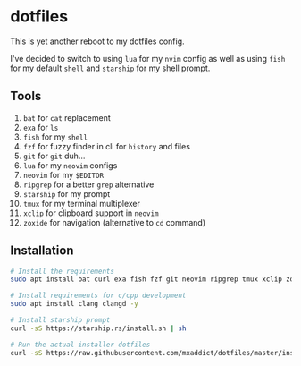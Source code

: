 # dotfiles

This is yet another reboot to my dotfiles config.

I've decided to switch to using `lua` for my `nvim` config as well as using `fish` for my default `shell` and `starship` for my shell prompt.

## Tools
1. `bat` for `cat` replacement
1. `exa` for `ls`
1. `fish` for my `shell`
1. `fzf` for fuzzy finder in cli for `history` and files
1. `git` for `git` duh...
1. `lua` for my `neovim` configs
1. `neovim` for my `$EDITOR`
1. `ripgrep` for a better `grep` alternative
1. `starship` for my prompt
1. `tmux` for my terminal multiplexer
1. `xclip` for clipboard support in `neovim`
1. `zoxide` for navigation (alternative to `cd` command)

## Installation
```sh
# Install the requirements
sudo apt install bat curl exa fish fzf git neovim ripgrep tmux xclip zoxide -y

# Install requirements for c/cpp development
sudo apt install clang clangd -y

# Install starship prompt
curl -sS https://starship.rs/install.sh | sh

# Run the actual installer dotfiles
curl -sS https://raw.githubusercontent.com/mxaddict/dotfiles/master/install | sh
```
